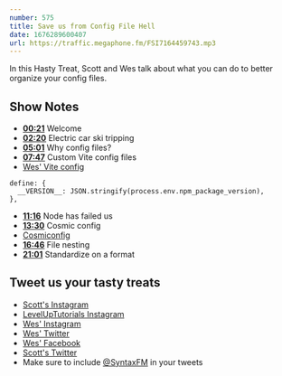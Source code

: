 ```yaml
---
number: 575
title: Save us from Config File Hell
date: 1676289600407
url: https://traffic.megaphone.fm/FSI7164459743.mp3
---
```


In this Hasty Treat, Scott and Wes talk about what you can do to better organize your config files.

## Show Notes

* **[00:21](#t=00:21)** Welcome
* **[02:20](#t=02:20)** Electric car ski tripping
* **[05:01](#t=05:01)** Why config files?
* **[07:47](#t=07:47)** Custom Vite config files
* [Wes' Vite config](https://github.com/wesbos/hot-tips/blob/main/vite.config.ts)

```
define: {
  __VERSION__: JSON.stringify(process.env.npm_package_version),
},
```

* **[11:16](#t=11:16)** Node has failed us
* **[13:30](#t=13:30)** Cosmic config
* [Cosmiconfig](https://github.com/davidtheclark/cosmiconfig)
* **[16:46](#t=16:46)** File nesting
* **[21:01](#t=21:01)** Standardize on a format

## Tweet us your tasty treats

* [Scott's Instagram](https://www.instagram.com/stolinski/)
* [LevelUpTutorials Instagram](https://www.instagram.com/LevelUpTutorials/)
* [Wes' Instagram](https://www.instagram.com/wesbos/)
* [Wes' Twitter](https://twitter.com/wesbos)
* [Wes' Facebook](https://www.facebook.com/wesbos.developer)
* [Scott's Twitter](https://twitter.com/stolinski)
* Make sure to include [@SyntaxFM](https://twitter.com/SyntaxFM) in your tweets
